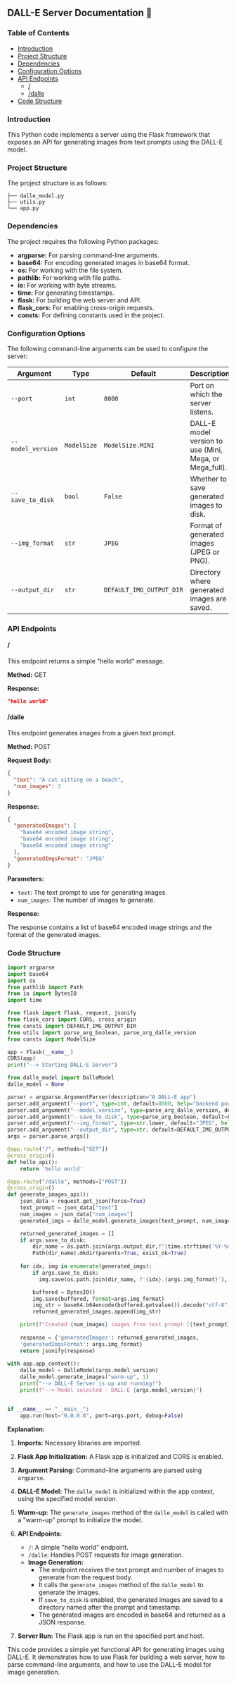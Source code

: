 ## DALL-E Server Documentation 🎨

### Table of Contents

* [Introduction](#introduction)
* [Project Structure](#project-structure)
* [Dependencies](#dependencies)
* [Configuration Options](#configuration-options)
* [API Endpoints](#api-endpoints)
    * [/](#/)
    * [/dalle](#dalle)
* [Code Structure](#code-structure)

### Introduction

This Python code implements a server using the Flask framework that exposes an API for generating images from text prompts using the DALL-E model. 

### Project Structure

The project structure is as follows:

```
├── dalle_model.py
├── utils.py
└── app.py
```

### Dependencies

The project requires the following Python packages:

* **argparse:**  For parsing command-line arguments.
* **base64:** For encoding generated images in base64 format.
* **os:** For working with the file system.
* **pathlib:** For working with file paths.
* **io:** For working with byte streams.
* **time:** For generating timestamps.
* **flask:** For building the web server and API.
* **flask_cors:** For enabling cross-origin requests.
* **consts:** For defining constants used in the project. 

### Configuration Options

The following command-line arguments can be used to configure the server:

| Argument | Type | Default | Description |
|---|---|---|---|
| `--port` | `int` | `8000` | Port on which the server listens. |
| `--model_version` | `ModelSize` | `ModelSize.MINI` | DALL-E model version to use (Mini, Mega, or Mega_full). |
| `--save_to_disk` | `bool` | `False` | Whether to save generated images to disk. |
| `--img_format` | `str` | `JPEG` | Format of generated images (JPEG or PNG). |
| `--output_dir` | `str` | `DEFAULT_IMG_OUTPUT_DIR` | Directory where generated images are saved. |

### API Endpoints

#### /

This endpoint returns a simple "hello world" message.

**Method:** GET

**Response:**

```json
"hello world"
```

#### /dalle

This endpoint generates images from a given text prompt.

**Method:** POST

**Request Body:**

```json
{
  "text": "A cat sitting on a beach",
  "num_images": 3
}
```

**Response:**

```json
{
  "generatedImages": [
    "base64 encoded image string",
    "base64 encoded image string",
    "base64 encoded image string"
  ],
  "generatedImgsFormat": "JPEG"
}
```

**Parameters:**

* `text`: The text prompt to use for generating images.
* `num_images`: The number of images to generate.

**Response:**

The response contains a list of base64 encoded image strings and the format of the generated images.

### Code Structure

```python
import argparse
import base64
import os
from pathlib import Path
from io import BytesIO
import time

from flask import Flask, request, jsonify
from flask_cors import CORS, cross_origin
from consts import DEFAULT_IMG_OUTPUT_DIR
from utils import parse_arg_boolean, parse_arg_dalle_version
from consts import ModelSize

app = Flask(__name__)
CORS(app)
print("--> Starting DALL-E Server")

from dalle_model import DalleModel
dalle_model = None

parser = argparse.ArgumentParser(description="A DALL-E app")
parser.add_argument("--port", type=int, default=8000, help="backend port")
parser.add_argument("--model_version", type=parse_arg_dalle_version, default=ModelSize.MINI, help="Mini, Mega, or Mega_full")
parser.add_argument("--save_to_disk", type=parse_arg_boolean, default=False, help="Should save generated images to disk")
parser.add_argument("--img_format", type=str.lower, default="JPEG", help="Generated images format", choices=['jpeg', 'png'])
parser.add_argument("--output_dir", type=str, default=DEFAULT_IMG_OUTPUT_DIR, help="Customer directory for generated images")
args = parser.parse_args()

@app.route("/", methods=["GET"])
@cross_origin()
def hello_api():
    return 'hello world'

@app.route("/dalle", methods=["POST"])
@cross_origin()
def generate_images_api():
    json_data = request.get_json(force=True)
    text_prompt = json_data["text"]
    num_images = json_data["num_images"]
    generated_imgs = dalle_model.generate_images(text_prompt, num_images)

    returned_generated_images = []
    if args.save_to_disk: 
        dir_name = os.path.join(args.output_dir,f"{time.strftime('%Y-%m-%d_%H-%M-%S')}_{text_prompt}")
        Path(dir_name).mkdir(parents=True, exist_ok=True)
    
    for idx, img in enumerate(generated_imgs):
        if args.save_to_disk: 
          img.save(os.path.join(dir_name, f'{idx}.{args.img_format}'), format=args.img_format)

        buffered = BytesIO()
        img.save(buffered, format=args.img_format)
        img_str = base64.b64encode(buffered.getvalue()).decode("utf-8")
        returned_generated_images.append(img_str)

    print(f"Created {num_images} images from text prompt [{text_prompt}]")
    
    response = {'generatedImages': returned_generated_images,
    'generatedImgsFormat': args.img_format}
    return jsonify(response)
    
with app.app_context():
    dalle_model = DalleModel(args.model_version)
    dalle_model.generate_images("warm-up", 1)
    print("--> DALL-E Server is up and running!")
    print(f"--> Model selected - DALL-E {args.model_version}")


if __name__ == "__main__":
    app.run(host="0.0.0.0", port=args.port, debug=False)
```

**Explanation:**

1. **Imports:** Necessary libraries are imported.
2. **Flask App Initialization:** A Flask app is initialized and CORS is enabled.
3. **Argument Parsing:** Command-line arguments are parsed using `argparse`.
4. **DALL-E Model:** The `dalle_model` is initialized within the app context, using the specified model version.
5. **Warm-up:** The `generate_images` method of the `dalle_model` is called with a "warm-up" prompt to initialize the model.
6. **API Endpoints:**
    * `/`: A simple "hello world" endpoint.
    * `/dalle`: Handles POST requests for image generation.
    * **Image Generation:**
        * The endpoint receives the text prompt and number of images to generate from the request body.
        * It calls the `generate_images` method of the `dalle_model` to generate the images.
        * If `save_to_disk` is enabled, the generated images are saved to a directory named after the prompt and timestamp.
        * The generated images are encoded in base64 and returned as a JSON response.

7. **Server Run:** The Flask app is run on the specified port and host.

This code provides a simple yet functional API for generating images using DALL-E. It demonstrates how to use Flask for building a web server, how to parse command-line arguments, and how to use the DALL-E model for image generation.